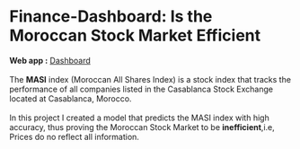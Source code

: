 # Finance-Dashboard: Is the Moroccan Stock Market Efficient 
**Web app :** <a href="https://masi-dashboard.herokuapp.com/" target="_blank" aria-pressed="true">Dashboard</a> <br> <br>
The **MASI** index (Moroccan All Shares Index) is a stock index that tracks the performance of all companies listed in the Casablanca Stock Exchange located at Casablanca, Morocco. <br> <br>
In this project I created a model that predicts the MASI index with high accuracy, thus proving the Moroccan Stock Market to be **inefficient**,i.e, Prices do no reflect all information.

